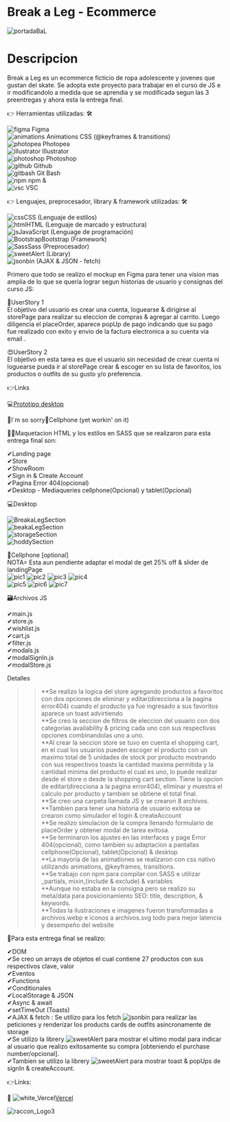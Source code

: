
# Break a Leg - Ecommerce</br>

![portadaBaL](https://github.com/DIGORACCOON4279/EntregaFinalJS-Break-a-Leg/assets/88150970/2a3ea1df-737a-40b4-b1ae-27ede990c463)

# Descripcion</br>

Break a Leg es un ecommerce ficticio de ropa adolescente y jovenes que gustan del skate. Se adopta este proyecto para trabajar en el curso de JS e ir modificandolo a medida que se  aprendia y se modificada segun las 3 preentregas y ahora esta la entrega final.</br>

👉 Herramientas utilizadas: 🛠 </br>

![figma](https://github.com/DIGORACCOON4279/EntregaFinal/assets/88150970/fca318c0-6b7d-4046-b0aa-55a83f0419a3) Figma</br>
![animations](https://github.com/DIGORACCOON4279/EntregaFinal/assets/88150970/2fdc31da-eb29-4247-90d3-0b5727606aa7) Animations CSS (@keyframes & transitions)</br>
![photopea](https://github.com/DIGORACCOON4279/EntregaFinal/assets/88150970/ceac05f4-c505-4889-85d0-60a1566fc4ef) Photopea</br>
![illustrator](https://github.com/DIGORACCOON4279/Break-a-Leg/assets/88150970/01af6777-bc68-4e87-96c3-33cc5a6a76cf) Illustrator</br>
![photoshop](https://github.com/DIGORACCOON4279/Break-a-Leg/assets/88150970/bcba26da-b44f-41a3-8d48-9f1255ebe12b) Photoshop</br>
![github](https://github.com/DIGORACCOON4279/EntregaFinal/assets/88150970/01f94f79-8e78-42f8-bc9a-2b6707a9a36d) Github</br>
![gitbash](https://github.com/DIGORACCOON4279/EntregaFinal/assets/88150970/3d2e83ec-bea3-47bf-a5a4-d9524e0406b0) Git Bash </br>
![npm](https://github.com/DIGORACCOON4279/Break-a-Leg/assets/88150970/e703b698-4589-43d5-b5ba-2a75693a3691) npm &</br>
![vsc](https://github.com/DIGORACCOON4279/EntregaFinal/assets/88150970/bd61bcc5-5a44-4c33-b675-d03bb01589c0) VSC</br>

👉 Lenguajes, preprocesador, library & framework utilizadas: 🛠</br>

![css](https://github.com/DIGORACCOON4279/Break-a-Leg/assets/88150970/b2e2f475-b8d9-4188-aae4-fe7e9a7acf4a)CSS (Lenguaje de estilos)</br>
![html](https://github.com/DIGORACCOON4279/Break-a-Leg/assets/88150970/b0692228-5ca9-433d-a4c5-b52369d3c4bf)HTML (Lenguaje de marcado y estructura)</br>
![js](https://github.com/DIGORACCOON4279/Break-a-Leg/assets/88150970/1ef7c489-c0b4-41a6-bdce-b12d8c0654ad)JavaScript (Lenguage de programación)</br>
![Bootstrap](https://github.com/DIGORACCOON4279/Break-a-Leg/assets/88150970/570d9449-d0dc-4e46-b34c-cae994960cff)Bootstrap (Framework)</br>
![Sass](https://github.com/DIGORACCOON4279/Break-a-Leg/assets/88150970/97214254-d103-46e6-a306-8f5c3c10571c)Sass (Preprocesador)</br>
![sweetAlert](https://github.com/DIGORACCOON4279/EntregaFinalJS-Break-a-Leg/assets/88150970/f818c7b9-edc6-4c93-bab5-141f3a4cd027) (Library)</br>
![jsonbin](https://github.com/DIGORACCOON4279/EntregaFinalJS-Break-a-Leg/assets/88150970/f6325c47-216b-412c-a101-7e596e1c29c6) (AJAX & JSON - fetch)</br>

Primero que todo se realizo el mockup en Figma para tener una vision mas amplia de lo que se queria lograr segun historias de usuario y consignas del curso JS:</br>

🛒UserStory 1</br>
El objetivo del usuario es crear una cuenta, loguearse & dirigirse al storePage para realizar su eleccion de compras & agregar al carrito. Luego diligencia el placeOrder, aparece popUp de pago indicando que su pago fue realizado con exito y envio de la factura electronica a su cuenta via email .</br>

😍UserStory 2</br>
El objetivo en esta tarea es que el usuario sin necesidad de crear cuenta ni loguearse pueda ir al storePage crear & escoger en su lista de favoritos, los productos o outfits de su gusto y/o preferencia.</br>

👉Links</br>

💻[Prototipo desktop](https://www.figma.com/proto/gRXoq1ASGPhQZxr65ZgDZQ/Break-a-Leg?page-id=1868%3A9069&type=design&node-id=1868-11638&viewport=4929%2C20517%2C0.31&t=SJTlBD9JZ5jP49Mz-1&scaling=scale-down&starting-point-node-id=1868%3A11638&mode=design)</br>

🚧I´m so sorry📱Cellphone (yet workin' on it)</br>

📏📐Maquetacion HTML y los estilos en SASS que se realizaron para esta entrega final son:</br>

✔Landing page</br>
✔Store</br>
✔ShowRoom</br>
✔Sign in & Create Account</br>
✔Pagina Error 404(opcional)</br>
✔Desktop - Mediaqueries cellphone(Opcional) y tablet(Opcional)</br>

💻Desktop</br>

![BreakaLegSection](https://github.com/DIGORACCOON4279/PreEntrega3/assets/88150970/a00b88d6-a94c-4d50-b193-18e48388e053)</br>
![beakaLegSection](https://github.com/DIGORACCOON4279/PreEntrega3/assets/88150970/16e5f401-c60c-4e49-93f5-50699edbb09d)</br>
![storageSection](https://github.com/DIGORACCOON4279/PreEntrega3/assets/88150970/17f50149-daea-4c9f-949e-396af9611d55)</br>
![hoddySection](https://github.com/DIGORACCOON4279/PreEntrega3/assets/88150970/b6325a55-4a4a-4346-87b0-82a21f31a1d2)</br>

📲Cellphone [optional]</br>
NOTA= Esta aun pendiente adaptar el modal de get 25% off & slider de landingPage</br>
![pic1](https://github.com/DIGORACCOON4279/EntregaFinalJS-Break-a-Leg/assets/88150970/1f80b4ef-4505-427a-b009-da31a4b42c63)
![pic2](https://github.com/DIGORACCOON4279/EntregaFinalJS-Break-a-Leg/assets/88150970/fd6e6efd-65b0-4176-88da-cd207013c327)
![pic3](https://github.com/DIGORACCOON4279/EntregaFinalJS-Break-a-Leg/assets/88150970/c70bad91-8bf2-41fd-aa15-72bdb2222d7f)
![pic4](https://github.com/DIGORACCOON4279/EntregaFinalJS-Break-a-Leg/assets/88150970/6751fe78-91f2-4b2a-ae1c-58ba7c290303)</br>
![pic5](https://github.com/DIGORACCOON4279/EntregaFinalJS-Break-a-Leg/assets/88150970/58bf8d4c-e026-4d2e-a3d9-85e4e3679388)
![pic6](https://github.com/DIGORACCOON4279/EntregaFinalJS-Break-a-Leg/assets/88150970/4aadaf37-7c7d-4bdd-832c-036a8dc66642)
![pic7](https://github.com/DIGORACCOON4279/EntregaFinalJS-Break-a-Leg/assets/88150970/1ebb82b6-d8d5-4454-bd8a-99ecf9a075f0)</br>

🗃Archivos JS</br>

✔main.js</br>
✔store.js</br>
✔wishlist.js</br>
✔cart.js</br>
✔filter.js</br>
✔modals.js</br>
✔modalSignIn.js</br>
✔modalStore.js</br>

Detalles</br>

>>**Se  realizo la logica del store agregando productos a favoritos con dos opciones de eliminar y editar(direcciona a la pagina error404) cuando el producto ya fue ingresado a sus favoritos aparece un toast advirtiendo</br>
>>**Se creo la seccion de filtros de eleccion del usuario con dos categorias availability & pricing cada uno con sus respectivas opciones combinandolas uno a uno.</br>
>>**Al crear la seccion store se tuvo en cuenta el shopping cart, en el cual los usuarios pueden escoger el producto con un maximo total de 5 unidades de stock por producto mostrando con sus respectivos toasts la cantidad maxima permitida y la cantidad minima del producto el cual es uno, lo puede realizar desde el store o desde la shopping cart section. Tiene la opcion de editar(direcciona a la pagina error404), eliminar y muestra el calculo por producto y tambien se obtiene el total final.</br>
>>**Se creo una carpeta llamada JS y se crearon 8 archivos.</br>
>>**Tambien para tener una historia de usuario exitosa se crearon como simulador el login & createAccount</br>
>>**Se realizo simulacion de la compra llenando formulario de placeOrder y obtener modal de tarea exitosa.</br>
>>**Se terminaron los ajustes en las interfaces y page Error 404(opcional), como tambien su adaptacion a pantallas cellphone(Opcional), tablet(Opcional) & desktop</br>
>>**La mayoria de las animationes se realizaron con css nativo utilizando animations, @keyframes, transitions.</br>
>>**Se trabajo con npm para compilar con SASS e utilizar _partials, mixin,(include & exclude) & variables</br>
>>**Aunque no estaba en la consigna pero se realizo su meta/data para posicionamiento SEO: title, description, & keywords.</br>
>>**Todas la ilustraciones e imagenes fueron transformadas a archivos.webp e iconos a archivos.svg todo para mejor latencia y desempeño del website</br>

🎯Para esta entrega final se realizo:</br>

✔DOM</br>
✔Se creo un arrays de objetos el cual contiene 27 productos con sus respectivos clave, valor</br>
✔Eventos</br>
✔Functions</br>
✔Conditionales</br>
✔LocalStorage & JSON</br>
✔Async & await</br>
✔setTimeOut (Toasts)</br>
✔AJAX & fetch : Se utilizo para los fetch ![jsonbin](https://github.com/DIGORACCOON4279/EntregaFinalJS-Break-a-Leg/assets/88150970/f6325c47-216b-412c-a101-7e596e1c29c6) para realizar las peticiones y renderizar los products cards de outfits asincronamente de storage</br>
✔Se utilizo la librery ![sweetAlert](https://github.com/DIGORACCOON4279/EntregaFinalJS-Break-a-Leg/assets/88150970/f818c7b9-edc6-4c93-bab5-141f3a4cd027) para mostrar el ultimo modal para indicar al usuario que realizo exitosamente su compra [obteniendo el purchase number/opcional].</br>
✔Tambien se utilizo la librery ![sweetAlert](https://github.com/DIGORACCOON4279/EntregaFinalJS-Break-a-Leg/assets/88150970/f818c7b9-edc6-4c93-bab5-141f3a4cd027) para mostrar toast & popUps de signIn & createAccount.</br>

👉Links:</br>

🚀 ![white_Vercel](https://github.com/DIGORACCOON4279/Break-a-Leg/assets/88150970/05e191bc-53e1-42d0-9c84-0b4b832abd88)[Vercel](https://break-a-leg.vercel.app/)</br>

![raccon_Logo3](https://github.com/DIGORACCOON4279/Break-a-Leg/assets/88150970/0950de58-a518-42f3-a502-088da15a18d4)
